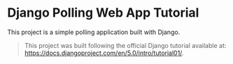 # Django Polling Web App Tutorial

This project is a simple polling application built with Django.
> This project was built following the official Django tutorial available at: https://docs.djangoproject.com/en/5.0/intro/tutorial01/.
